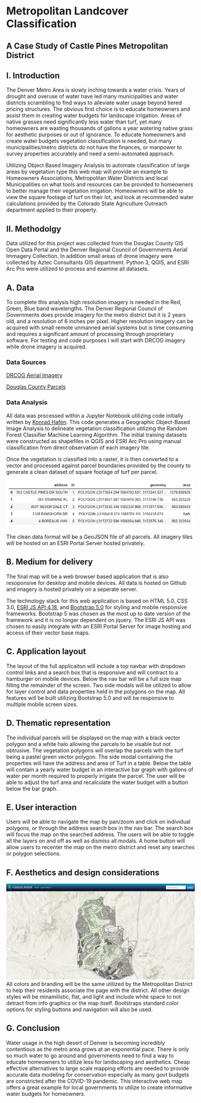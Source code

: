 # Metropolitan Landcover Classification
## A Case Study of Castle Pines Metropolitan District

## I. Introduction
The Denver Metro Area is slowly inching towards a water crisis.  Years of drought and overuse of water have led many municipalities and water districts scrambling to find ways to alleviate water usage beyond tiered pricing structures.  The obvious first choice is to educate homeowners and assist them in creating water budgets for landscape irrigation.  Areas of native grasses need significantly less water than turf, yet many homeowners are wasting thousands of gallons a year watering native grass for aesthetic purposes or out of ignorance.  To educate homeowners and create water budgets vegetation classification is needed, but many municipalities/metro districts do not have the finances, or manpower to survey properties accurately and need a semi-automated approach.  

Utilizing Object Based Imagery Analysis to automate classification of large areas by vegetation type this web map will provide an example to Homeowners Associations, Metropolitan Water Districts and local Municipalities on what tools and resources can be provided to homeowners to better manage their vegetation irrigation.  Homeowners will be able to view the square footage of turf on their lot, and look at recommended water calculations provided by the Colorado State Agriculture Outreach department applied to their property.  

## II. Methodolgy
Data utilized for this project was collected from the Douglas County GIS Open Data Portal and the Denver Regional Council of Governments Aerial Immagery Collection.  In addition small areas of drone imagery were collected by Aztec Consultants GIS department.  Python 3, QGIS, and ESRI Arc Pro were utilized to process and examine all datasets.

## A. Data
To complete this analysis high resolution imagery is needed in the Red, Green, Blue band wavelengths.  The Denver Regional Council of Governments does provide imagery for the metro district but it is 2 years old, and a resolution of 6 inches per pixel.  Higher resolution imagery can be acquired with small remote unmanned aerial systems but is time consuming and requires a significant amount of processing through proprietary software.  For testing and code purposes I will start with DRCOG imagery while drone imagery is acquired.  

### Data Sources
[DRCOG Aerial Imagery](https://data.drcog.org/dataset/denver-regional-aerial-photography-project-tiles-2016)

[Douglas County Parcels](https://gis-dougco.opendata.arcgis.com/datasets/parcels-w-accounts)

### Data Analysis
All data was processed within a Jupyter Notebook utilizing code initially written by [Konrad Hafen](https://opensourceoptions.com/blog/python-geographic-object-based-image-analysis-geobia-part-2-image-classification/).  This code generates a Geographic Object-Based Image Analysis to delineate vegetation classification utilizing the Random Forest Classifier Machine Learning Algorithm.  The initial training datasets were constructed as shapefiles in QGIS and ESRI Arc Pro using manual classification from direct observation of each imagery tile.  

Once the vegetation is classified into a raster, it is then converted to a vector and processed against parcel boundaries provided by the county to generate a clean dataset of square footage of turf per parcel.

![Clean Data](img/clean_data.PNG)

The clean data format will be a GeoJSON file of all parcels.  All imagery tiles will be hosted on an ESRI Portal Server hosted privately.

## B. Medium for delivery
The final map will be a web browser based application that is also resoponsive for desktop and mobile devices.  All data is hosted on Github and imagery is hosted privately on a seperate server.

The technology stack for this web application is based on HTML 5.0, CSS 3.0, [ESRI JS API 4.18](https://developers.arcgis.com/javascript/latest/), and [Bootstrap 5.0](https://getbootstrap.com/docs/5.0/getting-started/introduction/) for styling and mobile responsive frameworks.  Bootstrap 5 was chosen as the most up to date version of the framework and it is no longer dependent on jquery.  The ESRI JS API was chosen to easily integrate with an ESRI Portal Server for image hosting and access of their vector base maps.

## C. Application layout
The layout of the full applicaiton will include a top navbar with dropdown control links and a search box that is responsive and will contract to a hamburger on mobile devices.  Below the nav bar will be a full size map filling the remainder of the screen.  Two side modals will be utilized to allow for layer control and data properties held in the polygons on the map.  All features will be built utilizing Bootstrap 5.0 and will be responsive to multiple mobile screen sizes. 

## D. Thematic representation
The individual parcels will be displayed on the map with a black vector polygon and a white halo allowing the parcels to be visable but not obtrusive.  The vegetation polygons will overlap the parcels with the turf being a pastel green vector polygon.  The side modal containing the properties will have the address and area of Turf in a table.  Below the table will contain a yearly water budget in an interactive bar graph with gallons of water per month required to properly irrigate the parcel.  The user will be able to adjust the turf area and recalculate the water budget with a button below the bar graph.   

## E. User interaction
Users will be able to navigate the map by pan/zoom and click on individual polygons, or through the address search box in the nav bar.  The search box will focus the map on the searched address.  The users will be able to toggle all the layers on and off as well as dismiss all modals.  A home button will allow users to recenter the map on the metro district and reset any searches or polygon selections. 

## F. Aesthetics and design considerations
![Mockup](img/mockup.png)
All colors and branding will be the same utilized by the Metropolitan District to help their residents associate the page with the district.  All other design styles will be minamilistic, flat, and light and include white space to not detract from info graphics or the map itself.  Bootstraps standard color options for styling buttons and navigation will also be used.

## G. Conclusion
Water usage in the high desert of Denver is becoming incredibly contentious as the metro area grows at an exponential pace.  There is only so much water to go around and governments need to find a way to educate homeowners to utilize less for landscaping and aesthetics.  Cheap effective alternatives to large scale mapping efforts are needed to provide accurate data modeling for conservation especially as many govt budgets are constricted after the COVID-19 pandemic.  This interactive web map offers a great example for local governments to utilize to create informative water budgets for homeowners.  
